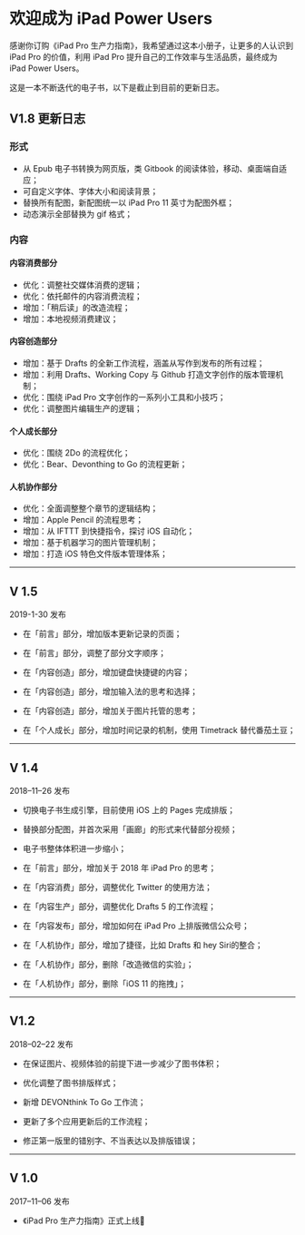# 欢迎成为 iPad Power Users 

感谢你订购《iPad Pro 生产力指南》，我希望通过这本小册子，让更多的人认识到 iPad Pro 的价值，利用 iPad Pro  提升自己的工作效率与生活品质，最终成为 iPad Power Users。


这是一本不断迭代的电子书，以下是截止到目前的更新日志。


## V1.8 更新日志


### 形式

 - 从 Epub 电子书转换为网页版，类 Gitbook 的阅读体验，移动、桌面端自适应；
 - 可自定义字体、字体大小和阅读背景；
 - 替换所有配图，新配图统一以 iPad Pro 11 英寸为配图外框；
 - 动态演示全部替换为 gif 格式；
 

### 内容

#### 内容消费部分

- 优化：调整社交媒体消费的逻辑；
- 优化：依托邮件的内容消费流程；
- 增加：「稍后读」的改造流程；
- 增加：本地视频消费建议；


#### 内容创造部分


- 增加：基于 Drafts 的全新工作流程，涵盖从写作到发布的所有过程；
- 增加：利用 Drafts、Working Copy 与 Github 打造文字创作的版本管理机制；
- 优化：围绕 iPad Pro 文字创作的一系列小工具和小技巧；
- 优化：调整图片编辑生产的逻辑；

#### 个人成长部分

- 优化：围绕 2Do 的流程优化；
- 优化：Bear、Devonthing to Go 的流程更新；


#### 人机协作部分

- 优化：全面调整整个章节的逻辑结构；
- 增加：Apple Pencil 的流程思考；
- 增加：从 IFTTT 到快捷指令，探讨 iOS 自动化；
- 增加：基于机器学习的图片管理机制；
- 增加：打造 iOS 特色文件版本管理体系；

***

## V 1.5 

2019-1-30 发布

- 在「前言」部分，增加版本更新记录的页面；

- 在「前言」部分，调整了部分文字顺序；

- 在「内容创造」部分，增加键盘快捷键的内容；

- 在「内容创造」部分，增加输入法的思考和选择；

- 在「内容创造」部分，增加关于图片托管的思考；

- 在「个人成长」部分，增加时间记录的机制，使用 Timetrack 替代番茄土豆；

***

## V 1.4 

2018–11–26 发布

- 切换电子书生成引擎，目前使用 iOS 上的 Pages 完成排版；

- 替换部分配图，并首次采用「画廊」的形式来代替部分视频；

- 电子书整体体积进一步缩小；

- 在「前言」部分，增加关于 2018 年 iPad Pro 的思考；

- 在「内容消费」部分，调整优化 Twitter 的使用方法；

- 在「内容生产」部分，调整优化 Drafts 5 的工作流程；

- 在「内容发布」部分，增加如何在 iPad Pro 上排版微信公众号；

- 在「人机协作」部分，增加了捷径，比如 Drafts 和 hey Siri的整合；

- 在「人机协作」部分，删除「改造微信的实验」；

- 在「人机协作」部分，删除「iOS 11 的拖拽」；


***

## V1.2 

2018–02–22 发布

- 在保证图片、视频体验的前提下进一步减少了图书体积；

- 优化调整了图书排版样式；

- 新增 DEVONthink To Go 工作流；

- 更新了多个应用更新后的工作流程；

- 修正第一版里的错别字、不当表达以及排版错误；

***

## V 1.0 

2017–11–06 发布

- 《iPad Pro 生产力指南》正式上线
